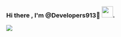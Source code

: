 <!--### Hi there 👋, I'm Riya🌼 -->
### Hi there , I'm @Developers913🌼 <img src="https://raw.githubusercontent.com/vatsa287/vatsa287/master/assets/Hi.gif?raw=true" width="30px">.
<!--

Here are some ideas to get you started:

- 🔭 I’m currently working on ...
- 🌱 I’m currently learning ...
- 👯 I’m looking to collaborate on ...
- 🤔 I’m looking for help with ...
- 💬 Ask me about ...
- 📫 How to reach me: ...
- 😄 Pronouns: ...
- ⚡ Fun fact: ...
-->
<!---
Developers913/Developers913 is a ✨ special ✨ repository because its `README.md` (this file) appears on your GitHub profile.
You can click the Preview link to take a look at your changes.
--->
<img src="https://github-readme-stats.vercel.app/api?username=Developers913&&show_icons=true&title_color=ffffff&icon_color=bb2acf&text_color=daf7dc&bg_color=151515">
